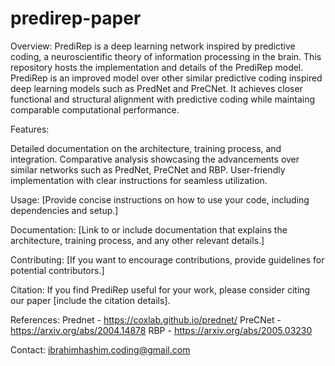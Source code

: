 # predirep-paper

Overview:
PrediRep is a deep learning network inspired by predictive coding, a neuroscientific theory of information processing in the brain. This repository hosts the implementation and details of the PrediRep model. PrediRep is an improved model over other similar predictive    coding inspired deep learning models such as PredNet and PreCNet. It achieves closer functional and structural alignment with predictive coding while maintaing comparable computational performance.

Features:

Detailed documentation on the architecture, training process, and integration.
Comparative analysis showcasing the advancements over similar networks such as PredNet, PreCNet and RBP.
User-friendly implementation with clear instructions for seamless utilization.

Usage:
[Provide concise instructions on how to use your code, including dependencies and setup.]

Documentation:
[Link to or include documentation that explains the architecture, training process, and any other relevant details.]

Contributing:
[If you want to encourage contributions, provide guidelines for potential contributors.]

Citation:
If you find PrediRep useful for your work, please consider citing our paper [include the citation details].

References:
Prednet - https://coxlab.github.io/prednet/
PreCNet - https://arxiv.org/abs/2004.14878
RBP - https://arxiv.org/abs/2005.03230

Contact:
ibrahimhashim.coding@gmail.com


